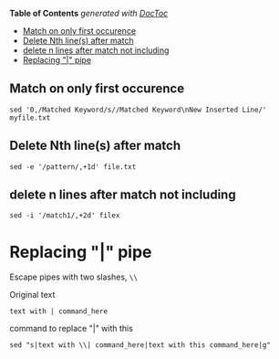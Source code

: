 <!-- START doctoc generated TOC please keep comment here to allow auto update -->
<!-- DON'T EDIT THIS SECTION, INSTEAD RE-RUN doctoc TO UPDATE -->
**Table of Contents**  *generated with [DocToc](https://github.com/thlorenz/doctoc)*

  - [Match on only first occurence](#match-on-only-first-occurence)
  - [Delete Nth line(s) after match](#delete-nth-lines-after-match)
  - [delete n lines after match not including](#delete-n-lines-after-match-not-including)
- [Replacing "|" pipe](#replacing--pipe)

<!-- END doctoc generated TOC please keep comment here to allow auto update -->

## Match on only first occurence

```
sed '0,/Matched Keyword/s//Matched Keyword\nNew Inserted Line/' myfile.txt
```

## Delete Nth line(s) after match

```
sed -e '/pattern/,+1d' file.txt
```

## delete n lines after match not including
```
sed -i '/match1/,+2d' filex
```

# Replacing "|" pipe

Escape pipes with two slashes, `\\`

Original text
```
text with | command_here
```

command to replace "|" with this
```
sed "s|text with \\| command_here|text with this command_here|g"
```

